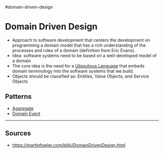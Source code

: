 #domain-driven-design

# Domain Driven Design
* Approach to software development that centers the development on programming a domain model that has a rich understanding of the processes and rules of a domain (definition from Eric Evans).
* Idea: software systems need to be based on a well-developed model of a domain
* The core idea is the need for a [Ubiquitous Language](ubiquitous-language) that embeds domain terminology into the software systems that we build.
* Objects should be classified as: Entities, Value Objects, and Service Objects

## Patterns
* [Aggregate](aggregate.md)
* [Domain Event](domain-event.md)

<hr>

## Sources
* https://martinfowler.com/bliki/DomainDrivenDesign.html
